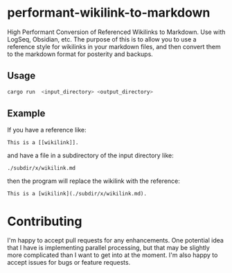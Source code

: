 # performant-wikilink-to-markdown
High Performant Conversion of Referenced Wikilinks to Markdown. Use with LogSeq, Obsidian, etc. The purpose of this is to allow you to use a reference style for wikilinks in your markdown files, and then convert them to the markdown format for posterity and backups.


## Usage

```bash
cargo run  <input_directory> <output_directory>
```

## Example

If you have a reference like:

```
This is a [[wikilink]].
```

and have a file in a subdirectory of the input directory like:

```
./subdir/x/wikilink.md
```

then the program will replace the wikilink with the reference:

```
This is a [wikilink](./subdir/x/wikilink.md).
```

# Contributing

I'm happy to accept pull requests for any enhancements. One potential idea that I have is implementing parallel processing, but that may be slightly more complicated than I want to get into at the moment. I'm also happy to accept issues for bugs or feature requests.
